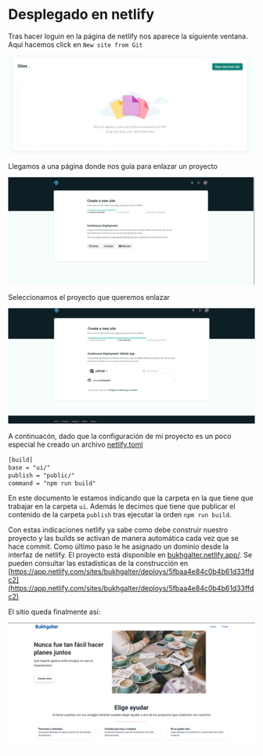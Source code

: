 # Desplegado en netlify

Tras hacer loguin en la página de netlify nos aparece la siguiente ventana. Aquí hacemos click en `New site from Git`

![](images/n1.png)

Llegamos a una página donde nos guía para enlazar un proyecto

![](images/n2.png)

Seleccionamos el proyecto que queremos enlazar

![](images/n3.png)

A continuacón, dado que la configuración de mi proyecto es un poco especial he
creado un archivo [netlify.toml](https://github.com/yabirgb/bukhgalter/blob/master/netlify.toml)

    [build]
    base = "ui/"
    publish = "public/"
    command = "npm run build"

En este documento le estamos indicando que la carpeta en la que tiene que
trabajar en la carpeta `ui`. Además le decimos que tiene que publicar el contenido 
de la carpeta `publish` tras ejecutar la orden `npm run build`. 

Con estas indicaciones netlify ya sabe como debe construir nuestro proyecto y
las builds se activan de manera automática cada vez que se hace commit. Como
último paso le he asignado un dominio desde la interfaz de netlify. El proyecto
está disponible en [bukhgalter.netlify.app/](bukhgalter.netlify.app/). Se pueden
consultar las estadísticas de la construcción en
[https://app.netlify.com/sites/bukhgalter/deploys/5fbaa4e84c0b4b61d33ffdc2](https://app.netlify.com/sites/bukhgalter/deploys/5fbaa4e84c0b4b61d33ffdc2)

El sitio queda finalmente así:

![](images/deploy_ui.png)